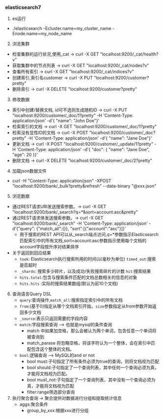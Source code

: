 ### elasticsearch7

1. es运行

  * ./elasticsearch -Ecluster.name=my_cluster_name -Enode.name=my_node_name

2. 浏览集群

  * 检查集群的运行状况,使用_cat -> curl -X GET "localhost:9200/_cat/health?v"
  * 获取集群中的节点列表 -> curl -X GET "localhost:9200/_cat/nodes?v"
  * 查看所有索引 -> curl -X GET "localhost:9200/_cat/indices?v"
  * 创建索引,索引名customer -> curl -X PUT "localhost:9200/customer?pretty"
  * 删除索引 -> curl -X DELETE "localhost:9200/customer?pretty"
3. 修改数据
  * 索引中创建/替换文档, id可不选则生成随机ID -> curl -X PUT "localhost:9200/customer/_doc/1?pretty" -H 'Content-Type: application/json' -d'{  "name": "John Doe"}'
  * 检索索引的文档 -> curl -X GET "localhost:9200/customer/_doc/1?pretty"
  * 检索没有显性ID的文档 -> curl -X POST "localhost:9200/customer/_doc?pretty" -H 'Content-Type: application/json' -d'{  "name": "Jane Doe"}'
  * 更新文档 -> curl -X POST "localhost:9200/customer/_update/1?pretty" -H 'Content-Type: application/json' -d'{  "doc": { "name": "Jane Doe", "age": 20 }}'
  * 删除文档 -> curl -X DELETE "localhost:9200/customer/_doc/2?pretty"
4. 加载json数据文件
  * curl -H "Content-Type: application/json" -XPOST "localhost:9200/bank/_bulk?pretty&refresh" --data-binary "@xxx.json"
5. 浏览数据

  * 通过REST请求URI发送搜索参数。-> curl -X GET "localhost:9200/bank/_search?q=*&sort=account:asc&pretty"
  * 通过REST请求体发送搜索参数。-> curl -X GET "localhost:9200/bank/_search" -H 'Content-Type: application/json' -d'{"query": {"match_all":{}}, "sort":[{"account":"asc"}]}'
    * 用于搜索的REST API可以从_search端点访问,q=*参数指示Elasticsearch匹配索引中的所有文档,sort=account:asc参数指示使用每个文档的account字段按升序对结果排序
  * 关于返回到回应结果
    * `took`: Elasticsearch执行搜索所用的时间(以毫秒为单位)   `timed_out`:搜索是否超时
    * `_shards`: 搜索多少碎片，以及成功/失败搜索碎片的计数  `hit`:搜索结果
    * `hits.total`:包含与搜索条件匹配的文档总数相关的信息的对象
    * `hits.hits` :实际的搜索结果数组(默认为前10个文档)

6. 查询语言Query DSL
   * `query`:查询操作,`match_all`:搜索指定索引中的所有文档
   * `from`:(基于0)指定从哪个文档索引开始，`size`参数指定从from参数开始返回多少文档
   * `_source`:表示只返回需要的字段内容
   * `match`:字段搜索查询  --> 也就是mysql的条件查询
     * match 中如果加空格，那么会被认为两个单词，包含任意一个单词将被查询到
     * match_parase 将忽略空格，将该字符认为一个整体，会在索引中匹配包含这个整体的文档。
   * `bool`:逻辑查询 --> MySQL的and or not
     * bool must:子句指定了所有条件必须为true的查询，则将文档视为匹配
     * bool should:子句指定了一个查询列表，其中任何一个查询必须为真，才能将文档视为匹配。
     * bool must_not:子句指定了一个查询列表，其中没有一个查询必须为真，才能将文档视为匹配
     * filter:range筛选部分查询
7. 执行聚合查询 -> 聚合提供对数据进行分组和提取统计信息
   * aggs:聚合条件
     * group_by_xxx:根据xxx进行分组

